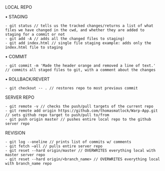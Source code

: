 LOCAL REPO

• STAGING

    - git status // tells us the tracked changes/returns a list of what files we have changed in the cwd, and whether they are added to staging for a commit or not
    - git add -A // adds all the changed files to staging)
    - git add index.html // single file staging example: adds only the index.html file to staging

• COMMIT

    - git commit -m 'Made the header orange and removed a line of text.' // commits all staged files to git, with a comment about the changes

• ROLLBACK/REVERT

    - git checkout -- . // restores repo to most previous commit

SERVER REPO

    - git remote -v // checks the push/pull targets of the current repo
    - git remote add origin https://github.com/thomasmatlock/Warp-App.git // sets github repo target to push/pull to/from
    - git push origin master // pushes entire local repo to the github server repo

REVISION

    - git log --oneline // prints list of commits w/ comments
    - git fetch –all // pulls entire server repo
    - git reset --hard origin/master // OVERWRITES everything local with master server repo
    - git reset --hard origin/<branch_name> // OVERWRITES everything local with branch_name repo
